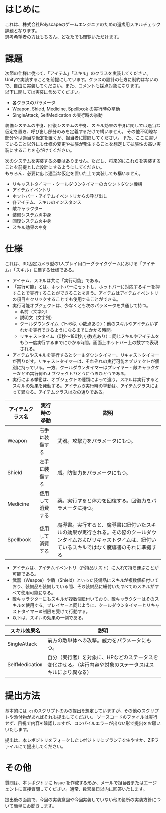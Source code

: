 # はじめに
これは、株式会社Polyscapeのゲームエンジニアのための選考用スキルチェック課題となります。  
選考希望者の方はもちろん、どなたでも閲覧いただけます。

# 課題
次節の仕様に従って、「アイテム」「スキル」のクラスを実装してください。Unityで実装することを前提にしています。クラスの設計の仕方に制約はないので、自由に実装してください。また、コメントも採点対象になります。  
以下に関しては実装に含めてください。
- 各クラスのパラメータ
- Weapon, Shield, Medicine, Spellbook の実行時の挙動
- SingleAttack, SelfMedication の実行時の挙動

装備システムの中身、回復システムの中身、スキル効果の中身に関しては適当な仮定を置き、呼び出し部分のみを定義するだけで構いません。
その他不明瞭な部分やは適当な仮定を置くか、担当者に質問してください。
また、ここに書いていること以外にも仕様の変更や拡張が発生することを想定して拡張性の高い実装にすることを心がけてください。

次のシステムを実装する必要はありません。ただし、将来的にこれらを実装することを前提とした設計にするようにしてください。  
もちろん、必要に応じ適当な仮定を置いた上で実装しても構いません。
- リキャストタイマー・クールダウンタイマーのカウントダウン機構
- アイテムイベントリ
- ホットバー・アイテムイベントリからの呼び出し
- 各アイテム、スキルのインスタンス
- 敵キャラクター
- 装備システムの中身
- 回復システムの中身
- スキル効果の中身

# 仕様
これは、3D固定カメラ型の1人プレイ用ローグライクゲームにおける「アイテム」「スキル」に関する仕様である。
- アイテム、スキルは共に「実行可能」である。
- 「実行可能」とは、ホットバーにセットし、ホットバーに対応するキーを押すことで実行することができることを言う。アイテムはアイテムイベントリの項目をクリックすることでも使用することができる。
- 実行可能オブジェクトは、少なくとも次のパラメータを共通して持つ。
    - 名前（文字列）
    - 説明文（文字列）
    - クールダウンタイム（1〜6秒, 小数点あり）：他のスキルやアイテムいずれかを実行できるようになるまでにかかる時間。
    - リキャストタイム（0秒〜180秒, 小数点あり）：同じスキルやアイテムをもう一度実行するまでにかかる時間。画面上ホットバー上の数字で表現される。
- アイテムやスキルを実行するとクールダウンタイマー、リキャストタイマーが回りだす。リキャストタイマーは、それぞれの実行可能オブジェクトが個別に持っている。一方、クールダウンタイマーはプレイヤー・敵キャラクターなどの実行側のオブジェクトひとつにつきひとつである。
- 実行による挙動は、オブジェクトの種類によって違う。スキルは実行するとスキルの効果を発動する。アイテムの実行時の挙動は、アイテムクラスによって異なる。アイテムクラスは次の通りである。

|アイテムクラス名|実行時の挙動|説明|
|---|---|---|
|Weapon|右手に装備する|武器。攻撃力をパラメータにもつ。|
|Shield|左手に装備する|盾。防御力をパラメータにもつ。| 
|Medicine|使用して消費する|薬。実行すると体力を回復する。回復力をパラメータに持つ。| 
|Spellbook|使用して消費する|魔導書。実行すると、魔導書に紐付いたスキルの効果が実行される。その際のクールダウンタイムおよびリキャストタイムは、紐付いているスキルではなく魔導書のそれに準拠する| 

- アイテムは、アイテムイベントリ（所持品リスト）に入れて持ち運ぶことが可能である。
- 武器（Weapon）や盾（Shield）といった装備品にスキルが複数個紐付いており、装備品を装備している間、その装備品に紐付いたすべてのスキルがすべて使用可能になる。
- 敵キャラクターにもスキルが複数個紐付いており、敵キャラクターはそのスキルを使用する。プレイヤーと同じように、クールダウンタイマーとリキャストタイマーの制限を受けて行動する。
- 以下は、スキルの効果の一例である。

|スキル効果名|説明|
|---|---|
|SingleAttack|前方の敵単体への攻撃。威力をパラメータにもつ。| 
|SelfMedication|自分（実行者）を対象に、HPなどのステータスを変化させる。（実行内容や対象のステータスはスキルにより異なる）|


# 提出方法
基本的には`.cs`のスクリプトのみの提出を想定していますが、その他のスクリプトや添付物があればそれも提出してください。
ソースコードのファイルは実行せず、目視で内容を確認しますが、コンパイルエラーが出ない形で提出をお願いいたします。

提出は、本レポジトリをフォークしたレポジトリにブランチを生やすか、ZIPファイルにて提出してください。

# その他
質問は、本レポジトリに Issue を作成する形か、メールで担当者またはエージェントに直接質問してください。通常、数営業日以内に回答いたします。

提出後の面談で、今回の実装意図や今回実装していない他の箇所の実装方針について簡単にお聞きします。